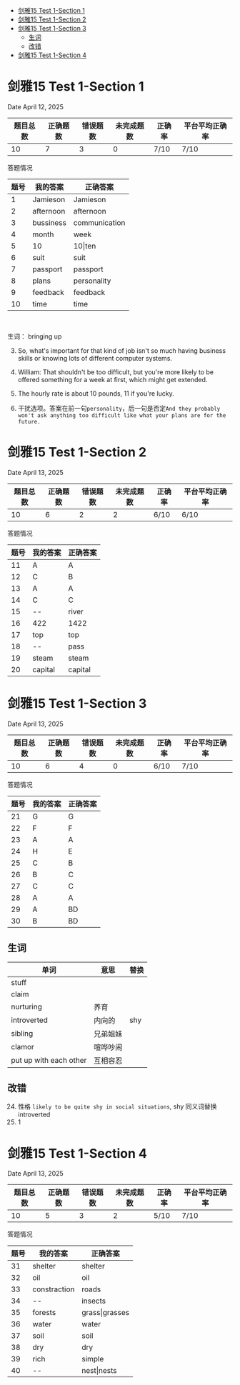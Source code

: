 
- [剑雅15 Test 1-Section 1](#剑雅15-test-1-section-1)
- [剑雅15 Test 1-Section 2](#剑雅15-test-1-section-2)
- [剑雅15 Test 1-Section 3](#剑雅15-test-1-section-3)
  - [生词](#生词)
  - [改错](#改错)
- [剑雅15 Test 1-Section 4](#剑雅15-test-1-section-4)



# 剑雅15 Test 1-Section 1

Date April 12, 2025

|题目总数|正确题数|错误题数|未完成题数|正确率|平台平均正确率|
|---|---|---|---|---|---|
|10|7|3|0|7/10|7/10|

答题情况

|题号|我的答案|正确答案|
|---|---|---|
|1|Jamieson|Jamieson|
|2|afternoon|afternoon|
|3|bussiness|communication|
|4|month|week|
|5|10|10\|ten|
|6|suit|suit|
|7|passport|passport|
|8|plans|personality|
|9|feedback|feedback|
|10|time|time|

<br />

生词：
bringing up 


3. So, what's important for that kind of job isn't so much having business skills or knowing lots of different computer systems.

4. William: That shouldn't be too difficult, but you're more likely to be offered something for a week at first, which might get extended.


5. The hourly rate is about 10 pounds, 11 if you're lucky.

8. 干扰选项。答案在前一句`personality`，后一句是否定`And they probably won't ask anything too difficult like what your plans are for the future.`


# 剑雅15 Test 1-Section 2

Date April 13, 2025

|题目总数|正确题数|错误题数|未完成题数|正确率|平台平均正确率|
|---|---|---|---|---|---|
|10|6|2|2|6/10|6/10|

答题情况

|题号|我的答案|正确答案|
|---|---|---|
|11|A|A|
|12|C|B|
|13|A|A|
|14|C|C|
|15|--|river|
|16|422|1422|
|17|top|top|
|18|--|pass|
|19|steam|steam|
|20|capital|capital|


# 剑雅15 Test 1-Section 3

Date April 13, 2025

|题目总数|正确题数|错误题数|未完成题数|正确率|平台平均正确率|
|---|---|---|---|---|---|
|10|6|4|0|6/10|7/10|

答题情况

|题号|我的答案|正确答案|
|---|---|---|
|21|G|G|
|22|F|F|
|23|A|A|
|24|H|E|
|25|C|B|
|26|B|C|
|27|C|C|
|28|A|A|
|29|A|BD|
|30|B|BD|


## 生词

| 单词          | 意思   | 替换  |
| ----------- | ---- | --- |
| stuff       |      |     |
| claim       |      |     |
| nurturing   | 养育   |     |
| introverted | 内向的  | shy |
| sibling     | 兄弟姐妹 |     |
| clamor      | 喧哗吵闹 |     |
put up with each other |互相容忍


## 改错
24. 性格 `likely to be quite shy in social situations`, shy 同义词替换 introverted
25. 1



# 剑雅15 Test 1-Section 4

Date April 13, 2025

|题目总数|正确题数|错误题数|未完成题数|正确率|平台平均正确率|
|---|---|---|---|---|---|
|10|5|3|2|5/10|7/10|

答题情况

|题号|我的答案|正确答案|
|---|---|---|
|31|shelter|shelter|
|32|oil|oil|
|33|constraction|roads|
|34|--|insects|
|35|forests|grass\|grasses|
|36|water|water|
|37|soil|soil|
|38|dry|dry|
|39|rich|simple|
|40|--|nest\|nests|